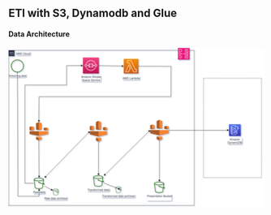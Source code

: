 ## ETl with S3, Dynamodb and Glue


#### Data Architecture

![alt text](lab3_architecture.drawio.png)